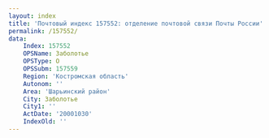 ```yaml
---
layout: index
title: 'Почтовый индекс 157552: отделение почтовой связи Почты России'
permalink: /157552/
data:
    Index: 157552
    OPSName: Заболотье
    OPSType: О
    OPSSubm: 157559
    Region: 'Костромская область'
    Autonom: ''
    Area: 'Шарьинский район'
    City: Заболотье
    City1: ''
    ActDate: '20001030'
    IndexOld: ''
---
```

